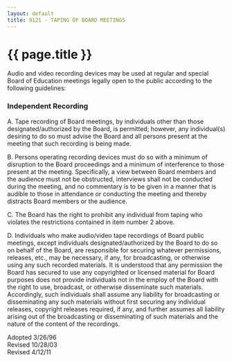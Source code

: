 ```yaml
---
layout: default
title: 9121 - TAPING OF BOARD MEETINGS
---
```


{{ page.title }}
================

Audio and video recording devices may be used at regular and special
Board of Education meetings legally open to the public according to the
following guidelines:

### Independent Recording

A. Tape recording of Board meetings, by individuals other than those
designated/authorized by the Board, is permitted; however, any
individual(s) desiring to do so must advise the Board and all persons
present at the meeting that such recording is being made.

B. Persons operating recording devices must do so with a minimum of
disruption to the Board proceedings and a minimum of interference to
those present at the meeting. Specifically, a view between Board members
and the audience must not be obstructed, interviews shall not be
conducted during the meeting, and no commentary is to be given in a
manner that is audible to those in attendance or conducting the meeting
and thereby distracts Board members or the audience.

C. The Board has the right to prohibit any individual from taping who
violates the restrictions contained in item number 2 above.

D. Individuals who make audio/video tape recordings of Board public
meetings, except individuals designated/authorized by the Board to do so
on behalf of the Board, are responsible for securing whatever
permissions, releases, etc., may be necessary, if any, for broadcasting,
or otherwise using any such recorded materials. It is understood that
any permission the Board has secured to use any copyrighted or licensed
material for Board purposes does not provide individuals not in the
employ of the Board with the right to use, broadcast, or otherwise
disseminate such materials. Accordingly, such individuals shall assume
any liability for broadcasting or disseminating any such materials
without first securing any individual releases, copyright releases
required, if any, and further assumes all liability arising out of the
broadcasting or disseminating of such materials and the nature of the
content of the recordings.

Adopted 3/26/96\
 Revised 10/28/03\
 Revised 4/12/11
